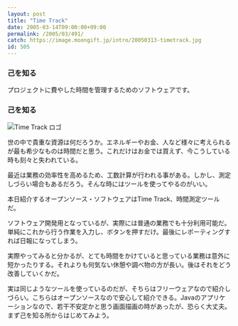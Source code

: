 ```yaml
---
layout: post
title: "Time Track"
date: 2005-03-14T09:00:00+09:00
permalink: /2005/03/491/
catch: https://image.moongift.jp/intro/20050313-timetrack.jpg
id: 505
---
```

### 己を知る
  
プロジェクトに費やした時間を管理するためのソフトウェアです。  
<!--more-->  

### 己を知る
  

![Time Track ロゴ](https://image.moongift.jp/intro/20050313-timetrack.jpg "Time Track ロゴ")

  

世の中で貴重な資源は何だろうか。エネルギーやお金、人など様々に考えられるが最も希少なものは時間だと思う。これだけはお金では買えず、今こうしている時も刻々と失われている。

  

最近は業務の効率性を高めるため、工数計算が行われる事がある。しかし、測定しづらい場合もあるだろう。そんな時にはツールを使ってやるのがいい。

  

本日紹介するオープンソース・ソフトウェアはTime Track、時間測定ツールだ。

  

ソフトウェア開発用となっているが、実際には普通の業務でも十分利用可能だ。単純にこれから行う作業を入力し、ボタンを押すだけ。最後にレポーティングすれば日報になってしまう。

  

実際やってみると分かるが、とても時間をかけていると思っている業務は意外に短かったりする。それよりも何気ない休憩や調べ物の方が長い。後はそれをどう改善していくかだ。

  

実は同じようなツールを使っているのだが、そちらはフリーウェアなので紹介しづらい。こちらはオープンソースなので安心して紹介できる。Javaのアプリケーションなので、若干不安定かと思う画面描画の時があったが、恐らく大丈夫。まず己を知る所からはじめてみよう。

